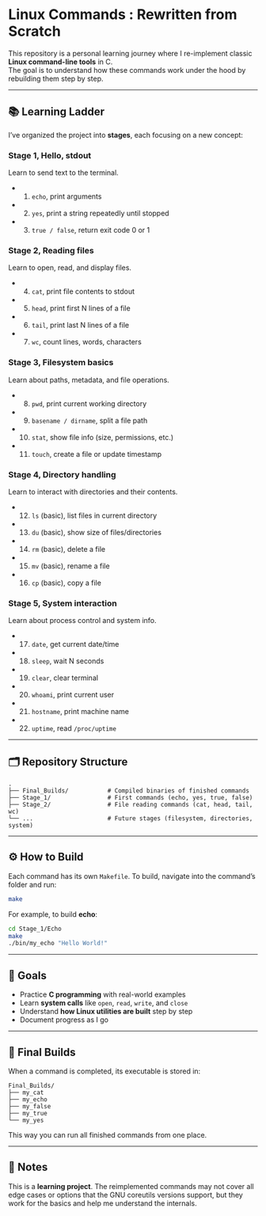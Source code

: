 # Linux Commands : Rewritten from Scratch

This repository is a personal learning journey where I re-implement classic **Linux command-line tools** in C.  
The goal is to understand how these commands work under the hood by rebuilding them step by step.

---

## 📚 Learning Ladder

I’ve organized the project into **stages**, each focusing on a new concept:

### Stage 1, Hello, stdout
Learn to send text to the terminal.
- 1. `echo`, print arguments  
- 2. `yes`, print a string repeatedly until stopped  
- 3. `true / false`, return exit code 0 or 1  

### Stage 2, Reading files
Learn to open, read, and display files.
- 4. `cat`, print file contents to stdout  
- 5. `head`, print first N lines of a file  
- 6. `tail`, print last N lines of a file  
- 7. `wc`, count lines, words, characters  

### Stage 3, Filesystem basics
Learn about paths, metadata, and file operations.
- 8. `pwd`, print current working directory  
- 9. `basename / dirname`, split a file path  
- 10. `stat`, show file info (size, permissions, etc.)  
- 11. `touch`, create a file or update timestamp  

### Stage 4, Directory handling
Learn to interact with directories and their contents.
- 12. `ls` (basic), list files in current directory  
- 13. `du` (basic), show size of files/directories  
- 14. `rm` (basic), delete a file  
- 15. `mv` (basic), rename a file  
- 16. `cp` (basic), copy a file  

### Stage 5, System interaction
Learn about process control and system info.
- 17. `date`, get current date/time  
- 18. `sleep`, wait N seconds  
- 19. `clear`, clear terminal  
- 20. `whoami`, print current user  
- 21. `hostname`, print machine name  
- 22. `uptime`, read `/proc/uptime`

---

## 🗂️ Repository Structure

```
.
├── Final_Builds/           # Compiled binaries of finished commands
├── Stage_1/                # First commands (echo, yes, true, false)
├── Stage_2/                # File reading commands (cat, head, tail, wc)
└── ...                     # Future stages (filesystem, directories, system)
```

---

## ⚙️ How to Build

Each command has its own `Makefile`. To build, navigate into the command’s folder and run:

```bash
make
```

For example, to build **echo**:
```bash
cd Stage_1/Echo
make
./bin/my_echo "Hello World!"
```

---

## 🎯 Goals

- Practice **C programming** with real-world examples  
- Learn **system calls** like `open`, `read`, `write`, and `close`  
- Understand **how Linux utilities are built** step by step  
- Document progress as I go  

---

## 🚀 Final Builds

When a command is completed, its executable is stored in:

```
Final_Builds/
├── my_cat
├── my_echo
├── my_false
├── my_true
└── my_yes
```

This way you can run all finished commands from one place.

---

## 📝 Notes

This is a **learning project**. The reimplemented commands may not cover all edge cases or options that the GNU coreutils versions support, but they work for the basics and help me understand the internals.